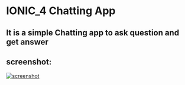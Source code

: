 # IONIC_4 Chatting App
## It is a simple Chatting app to ask question and get answer
## screenshot:

<a href="https://ibb.co/y6YMRpX"><img src="https://i.ibb.co/fknKS92/chatt.png" alt="screenshot" border="0"></a>
